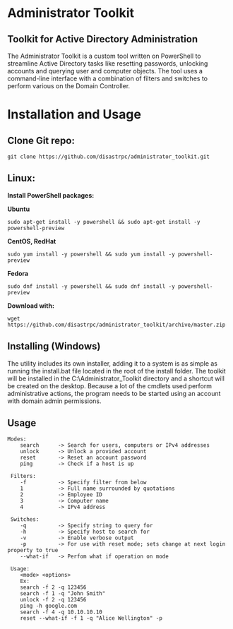 # Administrator Toolkit
## Toolkit for Active Directory Administration
The Administrator Toolkit is a custom tool written on PowerShell to streamline Active Directory tasks like resetting passwords, unlocking accounts and querying user and computer objects. The tool uses a command-line interface with a combination of filters and switches to perform various on the Domain Controller.

# Installation and Usage
## Clone Git repo:
```
git clone https://github.com/disastrpc/administrator_toolkit.git
```
## Linux:
**Install PowerShell packages:**

**Ubuntu**
```
sudo apt-get install -y powershell && sudo apt-get install -y powershell-preview
```
**CentOS, RedHat**
```
sudo yum install -y powershell && sudo yum install -y powershell-preview
```
**Fedora**
```
sudo dnf install -y powershell && sudo dnf install -y powershell-preview
```
**Download with:**
```
wget https://github.com/disastrpc/administrator_toolkit/archive/master.zip
```
## Installing (Windows)

The utility includes its own installer, adding it to a system is as simple as running the install.bat file located in the root of the install folder. The toolkit will be installed in the C:\Administrator_Toolkit directory and a shortcut will be created on the desktop.
Because a lot of the cmdlets used perform administrative actions, the program needs to be started using an account with domain admin permissions.

## Usage
```
Modes:
    search      -> Search for users, computers or IPv4 addresses  
    unlock      -> Unlock a provided account
    reset       -> Reset an account password
    ping        -> Check if a host is up

 Filters:
    -f          -> Specify filter from below 
    1           -> Full name surrounded by quotations
    2           -> Employee ID
    3           -> Computer name
    4           -> IPv4 address

 Switches:
    -q          -> Specify string to query for
    -h          -> Specify host to search for
    -v          -> Enable verbose output
    -p          -> For use with reset mode; sets change at next login property to true
    --what-if   -> Perfom what if operation on mode

 Usage:
    <mode> <options>
    Ex:
    search -f 2 -q 123456
    search -f 1 -q "John Smith"
    unlock -f 2 -q 123456
    ping -h google.com
    search -f 4 -q 10.10.10.10
    reset --what-if -f 1 -q "Alice Wellington" -p
```
